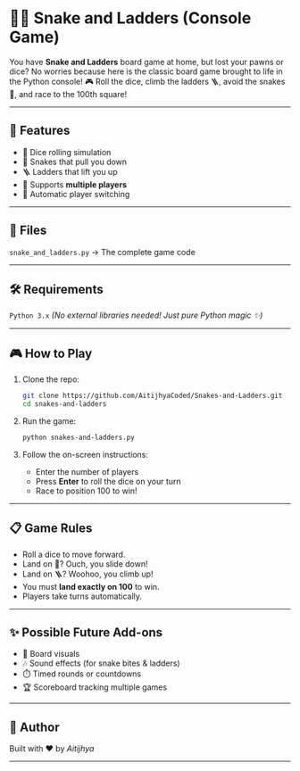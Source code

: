 # 🐍🎲 Snake and Ladders (Console Game)

You have **Snake and Ladders** board game at home, but lost your pawns or dice? No worries because here is the classic board game brought to life in the Python console! 🎮
Roll the dice, climb the ladders 🪜, avoid the snakes 🐍, and race to the 100th square! 

---

## 🚀 Features

* 🎲 Dice rolling simulation
* 🐍 Snakes that pull you down
* 🪜 Ladders that lift you up
* 👥 Supports **multiple players**
* 🔁 Automatic player switching

---

## 📂 Files

`snake_and_ladders.py` → The complete game code

---

## 🛠️ Requirements

`Python 3.x`
 *(No external libraries needed! Just pure Python magic ✨)*

---

## 🎮 How to Play

1. Clone the repo:

   ```bash
   git clone https://github.com/AitijhyaCoded/Snakes-and-Ladders.git
   cd snakes-and-ladders
   ```
2. Run the game:

   ```bash
   python snakes-and-ladders.py
   ```
3. Follow the on-screen instructions:

   * Enter the number of players
   * Press **Enter** to roll the dice on your turn
   * Race to position 100 to win!

---

## 📋 Game Rules

* Roll a dice to move forward.
* Land on 🐍? Ouch, you slide down!
* Land on 🪜? Woohoo, you climb up!
* You must **land exactly on 100** to win.
* Players take turns automatically.

---

## ✨ Possible Future Add-ons

* 🎨 Board visuals
* 🎶 Sound effects (for snake bites & ladders)
* ⏱️ Timed rounds or countdowns
* 🏆 Scoreboard tracking multiple games

---

## 🙌 Author

Built with ❤️ by _Aitijhya_

---
